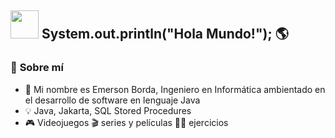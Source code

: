 ##  <a target="_blank" rel="noopener noreferrer" href="https://github.com/mitul3737/mitul3737/blob/main/Wave.gif"><img src="https://github.com/mitul3737/mitul3737/raw/main/Wave.gif" height="45px" width="45px" style="max-width: 100%;"></a> System.out.println("Hola Mundo!"); 🌎 

### 👀 **Sobre mí** 
- 📃 Mi nombre es Emerson Borda, Ingeniero en Informática ambientado en el desarrollo de software en lenguaje Java
- 💡 Java, Jakarta, SQL Stored Procedures
- 🎮 Videojuegos 🎬 series y películas 🏋️‍♀️ ejercicios


